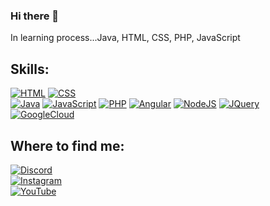 ### Hi there 👋

<!--
**andreamartxx/andreamartxx** is a ✨ _special_ ✨ repository because its `README.md` (this file) appears on your GitHub profile. -->

In learning process...Java, HTML, CSS, PHP, JavaScript

## Skills:

[![HTML](https://img.shields.io/badge/HTML-FA7343?style=for-the-badge&logo=html5&logoColor=white&labelColor=101010)]()
[![CSS](https://img.shields.io/badge/CSS-339933?style=for-the-badge&logo=css3&logoColor=white&labelColor=101010)]()
</br>
[![Java](https://img.shields.io/badge/Java-F7DF1E?style=for-the-badge&logo=java&logoColor=white&labelColor=101010)]()
[![JavaScript](https://img.shields.io/badge/JavaScript-F7DF1E?style=for-the-badge&logo=javascript&logoColor=white&labelColor=101010)]()
[![PHP](https://img.shields.io/badge/PHP-777BB4?style=for-the-badge&logo=python&logoColor=white&labelColor=101010)]()
[![Angular](https://img.shields.io/badge/Angular-DD0031?style=for-the-badge&logo=angular&logoColor=white)]()
[![NodeJS](https://img.shields.io/badge/Node.js-43853D?style=for-the-badge&logo=node.js&logoColor=white)]()
[![JQuery](https://img.shields.io/badge/jQuery-0769AD?style=for-the-badge&logo=jquery&logoColor=white)]()
[![GoogleCloud](https://img.shields.io/badge/Google_Cloud-4285F4?style=for-the-badge&logo=google-cloud&logoColor=white)]()
## Where to find me:

[![Discord](https://img.shields.io/badge/Discord-@andreamartxx-33C4FF?style=for-the-badge&logo=discord&logoColor=FFFFFF&labelColor=FF5733)](https://discord.com/channels/@me)
</br>
[![Instagram](https://img.shields.io/badge/Instagram-@andreamartxx-FFE333?style=for-the-badge&logo=instagram&logoColor=E4405F&labelColor=33FFCA)](https://instagram.com/andreamartxx)</br>
[![YouTube](https://img.shields.io/badge/YouTube-@andreamartin-DA33FF?style=for-the-badge&logo=youtube&logoColor=FF0000&labelColor=FF5733)](https://www.youtube.com/channel/UCpFUJCDlNoYUD9HMKzFL3qg)

